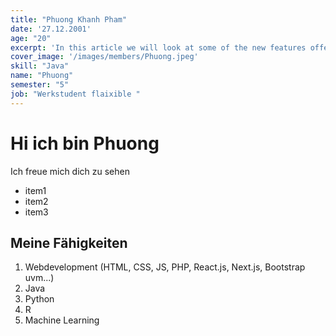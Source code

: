 ```yaml
---
title: "Phuong Khanh Pham"
date: '27.12.2001'
age: "20"
excerpt: 'In this article we will look at some of the new features offered in version 8 of PHP'
cover_image: '/images/members/Phuong.jpeg'
skill: "Java"
name: "Phuong"
semester: "5"
job: "Werkstudent flaixible "
---
```


# Hi ich bin Phuong

Ich freue mich dich zu sehen

* item1
* item2
* item3

## Meine Fähigkeiten
1. Webdevelopment (HTML, CSS, JS, PHP, React.js, Next.js, Bootstrap uvm...)
2. Java
3. Python
4. R
5. Machine Learning